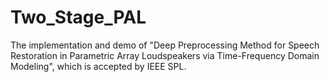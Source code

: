 # Two_Stage_PAL
The implementation and demo of "Deep Preprocessing Method for Speech Restoration in Parametric Array Loudspeakers via Time-Frequency Domain Modeling", which is accepted by IEEE SPL.

